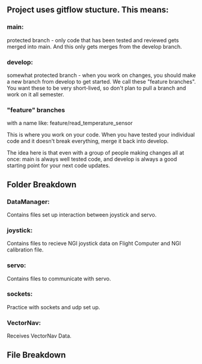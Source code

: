 ## Project uses gitflow stucture.  This means:
### main:
protected branch - only code that has been tested and reviewed gets merged into main.  And this only gets merges from the develop branch.
### develop:
somewhat protected branch - when you work on changes, you should make a new branch from develop to get started.  We call these "feature branches".  You want these to be very short-lived, so don't plan to pull a branch and work on it all semester.
### "feature" branches
with a name like: feature/read_temperature_sensor

This is where you work on your code.  When you have tested your individual code and it doesn't break everything, merge it back into develop.

The idea here is that even with a group of people making changes all at once: main is always well tested code, and develop is always a good starting point for your next code updates.

## Folder Breakdown

### DataManager:
Contains files set up interaction between joystick and servo.
### joystick:
Contains files to recieve NGI joystick data on Flight Computer and NGI calibration file.
### servo:
Contains files to communicate with servo.
### sockets:
Practice with sockets and udp set up.
### VectorNav:
Receives VectorNav Data.

## File Breakdown